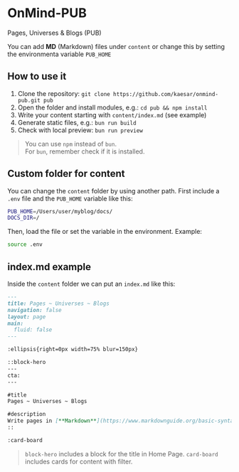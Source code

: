 # OnMind-PUB

Pages, Universes &amp; Blogs (PUB)

You can add **MD** (Markdown) files under `content` or change this by setting the environmenta variable `PUB_HOME`

## How to use it

1. Clone the repository: `git clone https://github.com/kaesar/onmind-pub.git pub`
2. Open the folder and install modules, e.g.: `cd pub && npm install`
3. Write your content starting with `content/index.md` (see example)
4. Generate static files, e.g.: `bun run build`
5. Check with local preview: `bun run preview`

> You can use `npm` instead of `bun`.  
> For `bun`, remember check if it is installed.  

## Custom folder for content

You can change the `content` folder by using another path. First include a `.env` file and the `PUB_HOME` variable like this:

```bash
PUB_HOME=/Users/user/myblog/docs/
DOCS_DIR=/
```

Then, load the file or set the variable in the environment. Example:

```bash
source .env
```

## index.md example

Inside the `content` folder we can put an `index.md` like this:

```markdown
---
title: Pages ~ Universes ~ Blogs
navigation: false
layout: page
main:
  fluid: false
---

:ellipsis{right=0px width=75% blur=150px}

::block-hero
---
cta:
---

#title
Pages ~ Universes ~ Blogs

#description
Write pages in [**Markdown**](https://www.markdownguide.org/basic-syntax/), use [**Vue**](https://vuejs.org) components and enjoy your content with **OnMind-PUB**.
::

:card-board
```

> `block-hero` includes a block for the title in Home Page. `card-board` includes cards for content with filter.
